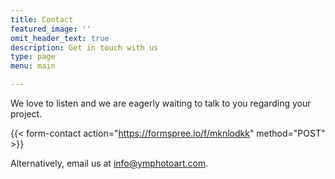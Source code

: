 ```yaml
---
title: Contact
featured_image: ''
omit_header_text: true
description: Get in touch with us
type: page
menu: main

---
```



We love to listen and we are eagerly waiting to talk to you regarding your project.

{{< form-contact action="https://formspree.io/f/mknlodkk" method="POST" >}}

Alternatively, email us at info@ymphotoart.com.